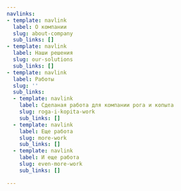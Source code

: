 ```yaml
---
navlinks:
- template: navlink
  label: О компании
  slug: about-company
  sub_links: []
- template: navlink
  label: Наши решения
  slug: our-solutions
  sub_links: []
- template: navlink
  label: Работы
  slug: ''
  sub_links:
  - template: navlink
    label: Сделаная работа для компании рога и копыта
    slug: roga-i-kopita-work
    sub_links: []
  - template: navlink
    label: Еще работа
    slug: more-work
    sub_links: []
  - template: navlink
    label: И еще работа
    slug: even-more-work
    sub_links: []

---
```

